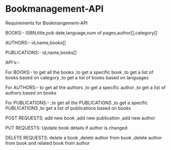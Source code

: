 # Bookmanagement-API

Requirements for Bookmangement-API

BOOKS:-
ISBN,title,pub date,language,num of pages,author[],category[]

AUTHORS:-
id,name,books[]

PUBLICATIONS:-
id,name,books[]

API's:-

For BOOKS:-
to get all the books 
,to get a specific book 
,to get a list of books based on category 
,to get a list of books based on languages

For AUTHORS:-
to get all the authors
,to get a specific author
,to get a list of authors based on books

For PUBLICATIONS:-
,to get all the PUBLICATIONS
,to get a specific PUBLICATIONS 
,to get a list of publications based on books 

POST REQUESTS:
add new book
,add new publication
,add new author
 
PUT REQUESTS:
Update book details if author is changed

DELETE REQUESTS:
delete a book
,delete author from book
,delete author from book and related book from author

